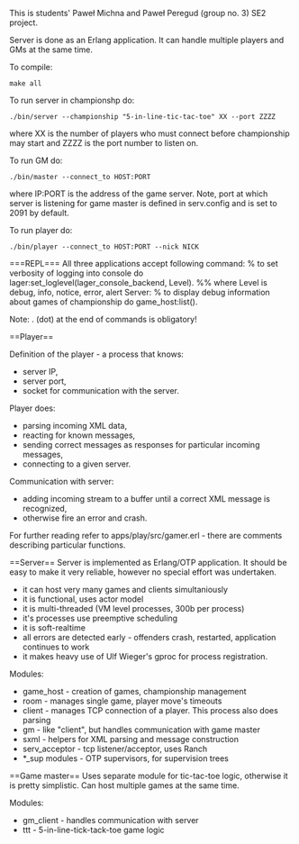 This is students' Paweł Michna and Paweł Peregud (group no. 3) SE2 project.


Server is done as an Erlang application. It can handle multiple players and GMs at the same time.


To compile:

`make all`

To run server in championshp do:

`./bin/server --championship "5-in-line-tic-tac-toe" XX --port ZZZZ`

where XX is the number of players who must connect before championship may start
and ZZZZ is the port number to listen on.


To run GM do:

`./bin/master --connect_to HOST:PORT`

where IP:PORT is the address of the game server. Note, port at which server is
listening for game master is defined in serv.config and is set to 2091 by default.


To run player do:

`./bin/player --connect_to HOST:PORT --nick NICK`

===REPL===
All three applications accept following command:
% to set verbosity of logging into console do
lager:set_loglevel(lager_console_backend, Level). %% where Level is debug, info, notice, error, alert
Server:
% to display debug information about games of championship do
game_host:list().

Note: . (dot) at the end of commands is obligatory!

==Player==

Definition of the player - a process that knows:

- server IP,
- server port,
- socket for communication with the server.

Player does:

- parsing incoming XML data,
- reacting for known messages,
- sending correct messages as responses for particular incoming messages,
- connecting to a given server.

Communication with server:

- adding incoming stream to a buffer until a correct XML message is recognized,
- otherwise fire an error and crash.


For further reading refer to apps/play/src/gamer.erl - there are comments describing particular functions.

==Server==
Server is implemented as Erlang/OTP application. It should be easy to make it
very reliable, however no special effort was undertaken.
* it can host very many games and clients simultaniously
* it is functional, uses actor model
* it is multi-threaded (VM level processes, 300b per process)
* it's processes use preemptive scheduling
* it is soft-realtime
* all errors are detected early - offenders crash, restarted, application continues to work
* it makes heavy use of Ulf Wieger's gproc for process registration.

Modules:
* game_host - creation of games, championship management
* room - manages single game, player move's timeouts
* client - manages TCP connection of a player. This process also does parsing
* gm - like "client", but handles communication with game master
* sxml - helpers for XML parsing and message construction
* serv_acceptor - tcp listener/acceptor, uses Ranch
* *_sup modules - OTP supervisors, for supervision trees

==Game master==
Uses separate module for tic-tac-toe logic, otherwise it is pretty simplistic.
Can host multiple games at the same time.

Modules:
* gm_client - handles communication with server
* ttt - 5-in-line-tick-tack-toe game logic
